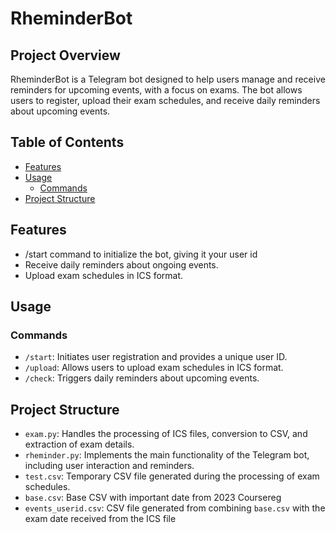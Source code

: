 # RheminderBot

## Project Overview

RheminderBot is a Telegram bot designed to help users manage and receive reminders for upcoming events, with a focus on exams. The bot allows users to register, upload their exam schedules, and receive daily reminders about upcoming events.

## Table of Contents

- [Features](#features)
- [Usage](#usage)
  - [Commands](#commands)
- [Project Structure](#project-structure)

## Features

- /start command to initialize the bot, giving it your user id
- Receive daily reminders about ongoing events.
- Upload exam schedules in ICS format.

## Usage

### Commands

- `/start`: Initiates user registration and provides a unique user ID.
- `/upload`: Allows users to upload exam schedules in ICS format.
- `/check`: Triggers daily reminders about upcoming events.

## Project Structure

- `exam.py`: Handles the processing of ICS files, conversion to CSV, and extraction of exam details.
- `rheminder.py`: Implements the main functionality of the Telegram bot, including user interaction and reminders.
- `test.csv`: Temporary CSV file generated during the processing of exam schedules.
- `base.csv`: Base CSV with important date from 2023 Coursereg
- `events_userid.csv`: CSV file generated from combining `base.csv` with the exam date received from the ICS file

